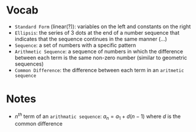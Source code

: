 # Vocab
- `Standard Form` (linear(?)): variables on the left and constants on the right
- `Ellipsis`: the series of $3$ dots at the end of a number sequence that indicates that the sequence continues in the same manner (...)
- `Sequence`: a set of numbers with a specific pattern
- `Arithmetic Sequence`: a sequence of numbers in which the difference between each term is the same non-zero number (similar to geometric sequences)
- `Common Difference`: the difference between each term in an `aritmetic sequence`

# Notes
- $n^{th}$ term of an `arithmatic sequence`: $a_n = a_1 + d(n-1)$ where $d$ is the common difference